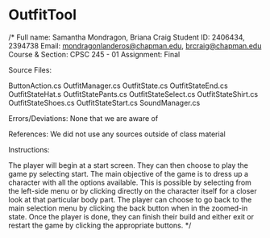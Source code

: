 # OutfitTool
/*
 Full name: Samantha Mondragon, Briana Craig 
Student ID: 2406434,  2394738
Email: mondragonlanderos@chapman.edu, brcraig@chapman.edu
Course & Section: CPSC 245 - 01
Assignment: Final

Source Files: 

ButtonAction.cs
OutfitManager.cs
OutfitState.cs
OutfitStateEnd.cs
OutfitStateHat.s
OutfitStatePants.cs
OutfitStateSelect.cs
OutfitStateShirt.cs
OutfitStateShoes.cs
OutfitStateStart.cs
SoundManager.cs

Errors/Deviations:
None that we are aware of

References:
We did not use any sources outside of class material

Instructions:

The player will begin at a start screen. They can then choose to play the game py selecting start.
The main objective of the game is to dress up a character with all the options available. This is possible
by selecting from the left-side menu or by clicking directly on the character itself for a closer look
at that particular body part. The player can choose to go back to the main selection menu by clicking the
back button when in the zoomed-in state. Once the player is done, they can finish their build and either
exit or restart the game by clicking the appropriate buttons.
*/
